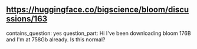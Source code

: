 ## https://huggingface.co/bigscience/bloom/discussions/163

contains_question: yes
question_part: Hi I've been downloading bloom 176B and I'm at 758Gb already. Is this normal?